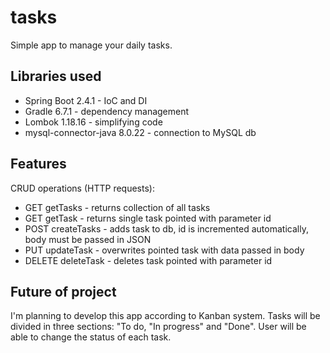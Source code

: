 # tasks

Simple app to manage your daily tasks.

## Libraries used
- Spring Boot 2.4.1 - IoC and DI
- Gradle 6.7.1 - dependency management
- Lombok 1.18.16 - simplifying code
- mysql-connector-java 8.0.22 - connection to MySQL db

## Features
CRUD operations (HTTP requests):
- GET getTasks - returns collection of all tasks
- GET getTask - returns single task pointed with parameter id
- POST createTasks - adds task to db, id is incremented automatically, body must be passed in JSON
- PUT updateTask - overwrites pointed task with data passed in body
- DELETE deleteTask - deletes task pointed with parameter id

## Future of project
I'm planning to develop this app according to Kanban system. 
Tasks will be divided in three sections: "To do, "In progress" and "Done".
User will be able to change the status of each task. 
